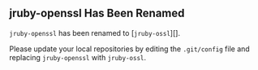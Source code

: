 ## jruby-openssl Has Been Renamed

`jruby-openssl` has been renamed to [`jruby-ossl`][]. 

Please update your local repositories by editing the `.git/config`
file and replacing `jruby-openssl` with `jruby-ossl`.

[jruby-ossl]: http://github.com/jruby/jruby-ossl
